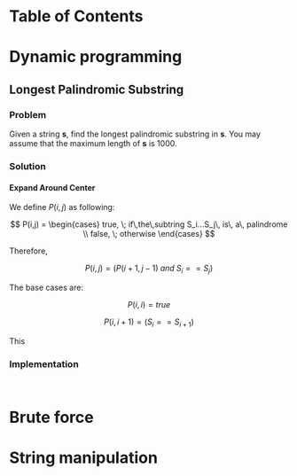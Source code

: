 # Table of Contents
# Dynamic programming
## Longest Palindromic Substring
### Problem
Given a string **s**, find the longest palindromic substring in **s**. You may assume that the maximum length of **s** is 1000.
### Solution
#### Expand Around Center
We define $P(i,j)$ as following:

$$
P(i,j) = \begin{cases}
true, \; if\,the\,subtring S_i...S_j\, is\, a\, palindrome \\
false, \; otherwise
\end{cases}
$$

Therefore,

$$
P(i,j)=(P(i+1, j-1) \; and \; S_i==S_j)
$$

The base cases are:

$$
P(i,i) = true 
$$

$$
P(i,i+1)=(S_i==S_{i+1})
$$

This
### Implementation
```java

```

```javascript

```
# Brute force

# String manipulation
